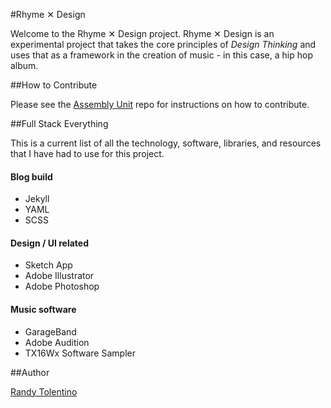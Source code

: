 #Rhyme ✕ Design

Welcome to the Rhyme ✕ Design project. Rhyme ✕ Design is an experimental project that takes the core principles of *Design Thinking* and uses that as a framework in the creation of music - in this case, a hip hop album.

##How to Contribute

Please see the [Assembly Unit](https://github.com/rhymexdesign/assembly) repo for instructions on how to contribute.

##Full Stack Everything

This is a current list of all the technology, software, libraries, and resources that I have had to use for this project.

#### Blog build
- Jekyll
- YAML
- SCSS

#### Design / UI related
- Sketch App
- Adobe Illustrator
- Adobe Photoshop

#### Music software
- GarageBand
- Adobe Audition
- TX16Wx Software Sampler


##Author

[Randy Tolentino](https://randytolentino.com)